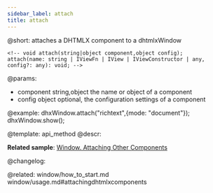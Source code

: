 ```yaml
---
sidebar_label: attach
title: attach
---          
```


@short: attaches a DHTMLX component to a dhtmlxWindow

```todoapi 
<!-- void attach(string|object component,object config);
attach(name: string | IViewFn | IView | IViewConstructor | any, config?: any): void; -->
```

@params:
- component 		string,object 		the name or object of a component
- config 			object 				optional, the configuration settings of a component



@example:
dhxWindow.attach("richtext",{mode: "document"});
dhxWindow.show();


@template: api_method
@descr:


**Related sample**: [Window. Attaching Other Components](https://snippet.dhtmlx.com/t9ncuuou)


@changelog:

@related: window/how_to_start.md
window/usage.md#attachingdhtmlxcomponents
